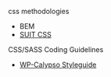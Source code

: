 css methodologies
* BEM
* [SUIT CSS](https://github.com/suitcss/suit/blob/master/doc/design-principles.md)

CSS/SASS Coding Guidelines  
* [WP-Calypso Styleguide](https://github.com/Automattic/wp-calypso/blob/master/docs/coding-guidelines/css.md)
